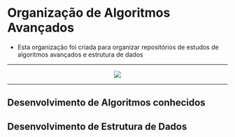 # Organização de Algoritmos Avançados

* Esta organização foi criada para organizar repositórios de estudos de algoritmos avançados e estrutura de dados

---

<p align="center">
  <img src="profile\images\Algoritmos Avançados Frente.gif">
</p>

---

## Desenvolvimento de Algoritmos conhecidos

## Desenvolvimento de Estrutura de Dados